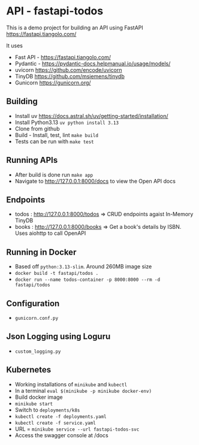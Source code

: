 # API - fastapi-todos

This is a demo project for building an API using FastAPI https://fastapi.tiangolo.com/

It uses

- Fast API - https://fastapi.tiangolo.com/
- Pydantic - https://pydantic-docs.helpmanual.io/usage/models/
- uvicorn https://github.com/encode/uvicorn
- TinyDB https://github.com/msiemens/tinydb
- Gunicorn https://gunicorn.org/

## Building


- Install uv https://docs.astral.sh/uv/getting-started/installation/
- Install Python3.13 `uv python install 3.13`
- Clone from github
- Build - Install, test, lint `make build`
- Tests can be run with `make test`

## Running APIs

- After build is done run `make app`
- Navigate to http://127.0.0.1:8000/docs to view the Open API docs

## Endpoints

- todos : http://127.0.0.1:8000/todos => CRUD endpoints agaist In-Memory TinyDB
- books : http://127.0.0.1:8000/books => Get a book's details by ISBN. Uses aiohttp to call OpenAPI

## Running in Docker

- Based off `python:3.13-slim`. Around 260MB image size
- `docker build -t fastapi/todos . `
- `docker run --name todos-container -p 8000:8000 --rm -d fastapi/todos`

## Configuration

- `gunicorn.conf.py`

## Json Logging using Loguru

- `custom_logging.py`

## Kubernetes

- Working installations of `minikube` and `kubectl`
- In a terminal `eval $(minikube -p minikube docker-env)`
- Build docker image
- `minikube start`
- Switch to `deployments/k8s`
- `kubectl create -f deployments.yaml`
- `kubectl create -f service.yaml`
- URL = `minikube service --url fastapi-todos-svc`
- Access the swagger console at <URL>/docs
